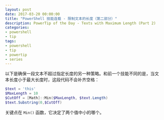 ```yaml
---
layout: post
date: 2017-03-20 00:00:00
title: "PowerShell 技能连载 - 限制文本的长度（第二部分）"
description: PowerTip of the Day - Texts with Maximum Length (Part 2)
categories:
- powershell
- tip
tags:
- powershell
- tip
- powertip
- series
---
```

以下是确保一段文本不超过指定长度的另一种策略。和前一个技能不同的是，当文本长度小于最大长度时，这段代码不会补齐空格：

```powershell
$text = 'this'
$MaxLength = 10
$CutOff = [Math]::Min($MaxLength, $text.Length)
$text.Substring(0,$CutOff)
```

关键点在 `Min()` 函数，它决定了两个值中小的哪个。

<!--本文国际来源：[Texts with Maximum Length (Part 2)](http://community.idera.com/powershell/powertips/b/tips/posts/texts-with-maximum-length-part-2)-->

